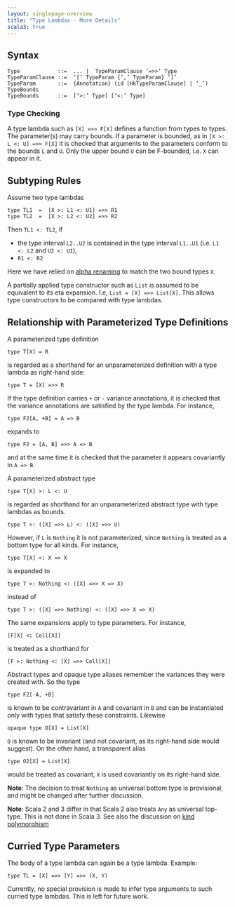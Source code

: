 ```yaml
---
layout: singlepage-overview
title: "Type Lambdas - More Details"
scala3: true
---
```


<!-- THIS FILE HAS BEEN GENERATED BY SCALADOC PREPROCESSOR.
    The whole process of generation the docs can be found under this README: https://github.com/lampepfl/dotty/blob/master/docs/README.md
    The source file can be found here https://github.com/lampepfl/dotty/edit/master/docs/docs/reference/new-types/type-lambdas-spec.md
    NOTE THAT ANY CHANGES TO THIS FILE WILL BE OVERRIDEN BY PREPROCESSOR.
-->

## Syntax

```
Type            ::=  ... |  TypeParamClause ‘=>>’ Type
TypeParamClause ::=  ‘[’ TypeParam {‘,’ TypeParam} ‘]’
TypeParam       ::=  {Annotation} (id [HkTypeParamClause] | ‘_’) TypeBounds
TypeBounds      ::=  [‘>:’ Type] [‘<:’ Type]
```

### Type Checking

A type lambda such as `[X] =>> F[X]` defines a function from types to types. The parameter(s) may carry bounds.
If a parameter is bounded, as in `[X >: L <: U] =>> F[X]` it is checked that arguments to the parameters conform to the bounds `L` and `U`.
Only the upper bound `U` can be F-bounded, i.e. `X` can appear in it.

## Subtyping Rules

Assume two type lambdas

<div class="snippet" ><div class="buttons"></div><pre><code class="language-scala"><span id="0" class="" >type TL1  =  [X &gt;: L1 &lt;: U1] =&gt;&gt; R1
</span><span id="1" class="" >type TL2  =  [X &gt;: L2 &lt;: U2] =&gt;&gt; R2
</span></code></pre></div>

Then `TL1 <: TL2`, if

- the type interval `L2..U2` is contained in the type interval `L1..U1` (i.e.
  `L1 <: L2` and `U2 <: U1`),
- `R1 <: R2`

Here we have relied on [alpha renaming](https://en.wikipedia.org/wiki/Lambda_calculus#%CE%B1-conversion) to match the two bound types `X`.

A partially applied type constructor such as `List` is assumed to be equivalent to
its eta expansion. I.e, `List = [X] =>> List[X]`. This allows type constructors to be compared with type lambdas.

## Relationship with Parameterized Type Definitions

A parameterized type definition

<div class="snippet" ><div class="buttons"></div><pre><code class="language-scala"><span id="0" class="" >type T[X] = R
</span></code></pre></div>

is regarded as a shorthand for an unparameterized definition with a type lambda as right-hand side:

<div class="snippet" ><div class="buttons"></div><pre><code class="language-scala"><span id="0" class="" >type T = [X] =&gt;&gt; R
</span></code></pre></div>

If the type definition carries `+` or `-` variance annotations,
it is checked that the variance annotations are satisfied by the type lambda.
For instance,

<div class="snippet" ><div class="buttons"></div><pre><code class="language-scala"><span id="0" class="" >type F2[A, +B] = A =&gt; B
</span></code></pre></div>

expands to

<div class="snippet" ><div class="buttons"></div><pre><code class="language-scala"><span id="0" class="" >type F2 = [A, B] =&gt;&gt; A =&gt; B
</span></code></pre></div>

and at the same time it is checked that the parameter `B` appears covariantly in `A => B`.

A parameterized abstract type

<div class="snippet" ><div class="buttons"></div><pre><code class="language-scala"><span id="0" class="" >type T[X] &gt;: L &lt;: U
</span></code></pre></div>

is regarded as shorthand for an unparameterized abstract type with type lambdas as bounds.

<div class="snippet" ><div class="buttons"></div><pre><code class="language-scala"><span id="0" class="" >type T &gt;: ([X] =&gt;&gt; L) &lt;: ([X] =&gt;&gt; U)
</span></code></pre></div>

However, if `L` is `Nothing` it is not parameterized, since `Nothing` is treated as a bottom type for all kinds. For instance,

<div class="snippet" ><div class="buttons"></div><pre><code class="language-scala"><span id="0" class="" >type T[X] &lt;: X =&gt; X
</span></code></pre></div>

is expanded to

<div class="snippet" ><div class="buttons"></div><pre><code class="language-scala"><span id="0" class="" >type T &gt;: Nothing &lt;: ([X] =&gt;&gt; X =&gt; X)
</span></code></pre></div>

instead of

<div class="snippet" ><div class="buttons"></div><pre><code class="language-scala"><span id="0" class="" >type T &gt;: ([X] =&gt;&gt; Nothing) &lt;: ([X] =&gt;&gt; X =&gt; X)
</span></code></pre></div>

The same expansions apply to type parameters. For instance,

<div class="snippet" ><div class="buttons"></div><pre><code class="language-scala"><span id="0" class="" >[F[X] &lt;: Coll[X]]
</span></code></pre></div>

is treated as a shorthand for

<div class="snippet" ><div class="buttons"></div><pre><code class="language-scala"><span id="0" class="" >[F &gt;: Nothing &lt;: [X] =&gt;&gt; Coll[X]]
</span></code></pre></div>

Abstract types and opaque type aliases remember the variances they were created with. So the type

<div class="snippet" ><div class="buttons"></div><pre><code class="language-scala"><span id="0" class="" >type F2[-A, +B]
</span></code></pre></div>

is known to be contravariant in `A` and covariant in `B` and can be instantiated only
with types that satisfy these constraints. Likewise

<div class="snippet" ><div class="buttons"></div><pre><code class="language-scala"><span id="0" class="" >opaque type O[X] = List[X]
</span></code></pre></div>

`O` is known to be invariant (and not covariant, as its right-hand side would suggest). On the other hand, a transparent alias

<div class="snippet" ><div class="buttons"></div><pre><code class="language-scala"><span id="0" class="" >type O2[X] = List[X]
</span></code></pre></div>

would be treated as covariant, `X` is used covariantly on its right-hand side.

**Note**: The decision to treat `Nothing` as universal bottom type is provisional, and might be changed after further discussion.

**Note**: Scala 2 and 3 differ in that Scala 2 also treats `Any` as universal top-type. This is not done in Scala 3. See also the discussion on [kind polymorphism](../other-new-features/kind-polymorphism.html)

## Curried Type Parameters

The body of a type lambda can again be a type lambda. Example:

<div class="snippet" ><div class="buttons"></div><pre><code class="language-scala"><span id="0" class="" >type TL = [X] =&gt;&gt; [Y] =&gt;&gt; (X, Y)
</span></code></pre></div>

Currently, no special provision is made to infer type arguments to such curried type lambdas. This is left for future work.


